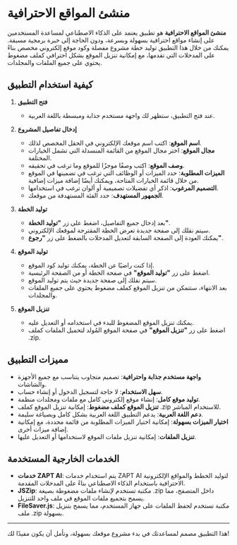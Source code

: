 # منشئ المواقع الاحترافية

**منشئ المواقع الاحترافية** هو تطبيق يعتمد على الذكاء الاصطناعي لمساعدة المستخدمين على إنشاء مواقع احترافية بسهولة وبسرعة، ودون الحاجة إلى خبرة برمجية مسبقة. يمكنك من خلال هذا التطبيق توليد خطة مشروع مفصلة وكود موقع إلكتروني مخصص بناءً على المدخلات التي تقدمها، مع إمكانية تنزيل الموقع بشكل احترافي كملف مضغوط يحتوي على جميع الملفات والمجلدات.

## كيفية استخدام التطبيق

1. **فتح التطبيق**

   - عند فتح التطبيق، ستظهر لك واجهة مستخدم جذابة ومبسطة باللغة العربية.

2. **إدخال تفاصيل المشروع**

   - **اسم الموقع**: اكتب اسم موقعك الإلكتروني في الحقل المخصص لذلك.
   - **مجال الموقع**: اختر مجال الموقع من القائمة المنسدلة التي تشمل الخيارات المختلفة.
   - **وصف الموقع**: اكتب وصفًا موجزًا للموقع وما ترغب في تحقيقه.
   - **الميزات المطلوبة**: حدد الميزات أو الوظائف التي ترغب في تضمينها في الموقع من خلال قائمة الخيارات المتاحة، ويمكنك أيضًا إضافة ميزات إضافية.
   - **التصميم المرغوب**: اذكر أي تفضيلات تصميمية أو ألوان ترغب في استخدامها.
   - **الجمهور المستهدف**: حدد الفئة المستهدفة من موقعك.

3. **توليد الخطة**

   - بعد إدخال جميع التفاصيل، اضغط على زر **"توليد الخطة"**.
   - سيتم نقلك إلى صفحة جديدة تعرض الخطة المقترحة لموقعك الإلكتروني.
   - يمكنك العودة إلى الصفحة السابقة لتعديل المدخلات بالضغط على زر **"رجوع"**.

4. **توليد الموقع**

   - إذا كنت راضيًا عن الخطة، يمكنك توليد كود الموقع.
   - اضغط على زر **"توليد الموقع"** في صفحة الخطة أو من الصفحة الرئيسية.
   - سيتم نقلك إلى صفحة جديدة حيث يتم توليد الموقع.
   - بعد الانتهاء، ستتمكن من تنزيل الموقع كملف مضغوط يحتوي على جميع الملفات والمجلدات.

5. **تنزيل الموقع**

   - يمكنك تنزيل الموقع المضغوط للبدء في استخدامه أو التعديل عليه.
   - اضغط على زر **"تنزيل الموقع"** في صفحة الموقع المُولد لتحميل الملفات كملف .zip.

## مميزات التطبيق

- **واجهة مستخدم جذابة واحترافية**: تصميم متجاوب يتناسب مع جميع الأجهزة والشاشات.
- **سهل الاستخدام**: لا حاجة لتسجيل الدخول أو إنشاء حساب.
- **توليد موقع كامل**: إنشاء موقع إلكتروني كامل مع ملفات ومجلدات منظمة.
- **تنزيل الموقع كملف مضغوط**: إمكانية تنزيل الموقع كملف .zip للاستخدام المباشر.
- **دعم اللغة العربية**: يدعم التطبيق اللغة العربية بشكل كامل وبصياغة سليمة.
- **اختيار الميزات بسهولة**: إمكانية اختيار الميزات المطلوبة من قائمة محددة، مع إمكانية إضافة ميزات أخرى.
- **تنزيل الملفات**: إمكانية تنزيل ملفات الموقع لاستخدامها أو التعديل عليها.

## الخدمات الخارجية المستخدمة

- **خدمات ZAPT AI**: يتم استخدام خدمات ZAPT AI لتوليد الخطط والمواقع الإلكترونية الاحترافية باستخدام الذكاء الاصطناعي بناءً على المدخلات المقدمة.
- **JSZip**: مكتبة تستخدم لإنشاء ملفات مضغوطة بصيغة .zip داخل المتصفح، مما يسمح بتجميع ملفات الموقع في ملف واحد للتنزيل.
- **FileSaver.js**: مكتبة تستخدم لحفظ الملفات على جهاز المستخدم، مما يسمح بتنزيل ملف .zip بسهولة.

---

هذا التطبيق مصمم لمساعدتك في بدء مشروع موقعك بسهولة، ونأمل أن يكون مفيدًا لك!